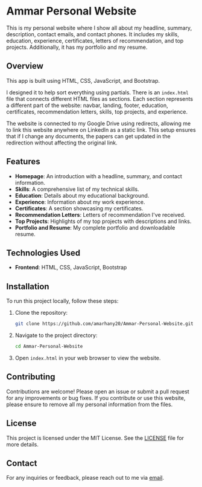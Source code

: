 # Ammar Personal Website

This is my personal website where I show all about my headline, summary, description, contact emails, and contact phones. It includes my skills, education, experience, certificates, letters of recommendation, and top projects. Additionally, it has my portfolio and my resume.

## Overview

This app is built using HTML, CSS, JavaScript, and Bootstrap.

I designed it to help sort everything using partials. There is an `index.html` file that connects different HTML files as sections. Each section represents a different part of the website: navbar, landing, footer, education, certificates, recommendation letters, skills, top projects, and experience.

The website is connected to my Google Drive using redirects, allowing me to link this website anywhere on LinkedIn as a static link. This setup ensures that if I change any documents, the papers can get updated in the redirection without affecting the original link.

## Features

- **Homepage**: An introduction with a headline, summary, and contact information.
- **Skills**: A comprehensive list of my technical skills.
- **Education**: Details about my educational background.
- **Experience**: Information about my work experience.
- **Certificates**: A section showcasing my certificates.
- **Recommendation Letters**: Letters of recommendation I've received.
- **Top Projects**: Highlights of my top projects with descriptions and links.
- **Portfolio and Resume**: My complete portfolio and downloadable resume.

## Technologies Used

- **Frontend**: HTML, CSS, JavaScript, Bootstrap

## Installation

To run this project locally, follow these steps:

1. Clone the repository:
    ```bash
    git clone https://github.com/amarhany20/Ammar-Personal-Website.git
    ```
2. Navigate to the project directory:
    ```bash
    cd Ammar-Personal-Website
    ```
3. Open `index.html` in your web browser to view the website.

## Contributing

Contributions are welcome! Please open an issue or submit a pull request for any improvements or bug fixes. If you contribute or use this website, please ensure to remove all my personal information from the files.

## License

This project is licensed under the MIT License. See the [LICENSE](LICENSE) file for more details.

## Contact

For any inquiries or feedback, please reach out to me via [email](mailto:ammarhanyezeldin@gmail.com).
